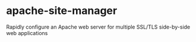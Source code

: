# apache-site-manager
Rapidly configure an Apache web server for multiple SSL/TLS side-by-side web applications
